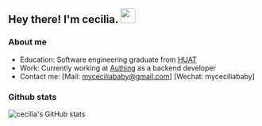 ## Hey there! I'm cecilia. <img src="https://media.giphy.com/media/hvRJCLFzcasrR4ia7z/giphy.gif" width="30px">

### About me
- Education: Software engineering graduate from [HUAT](https://www.huat.edu.cn/)
- Work: Currently working at [Authing](https://www.authing.com/) as a backend developer
- Contact me: [Mail: myceciliababy@gmail.com] [Wechat: myceciliababy]

### Github stats

![cecilia's GitHub stats](https://github-readme-stats.vercel.app/api?username=myceciliababy&show_icons=true&theme=transparent)
